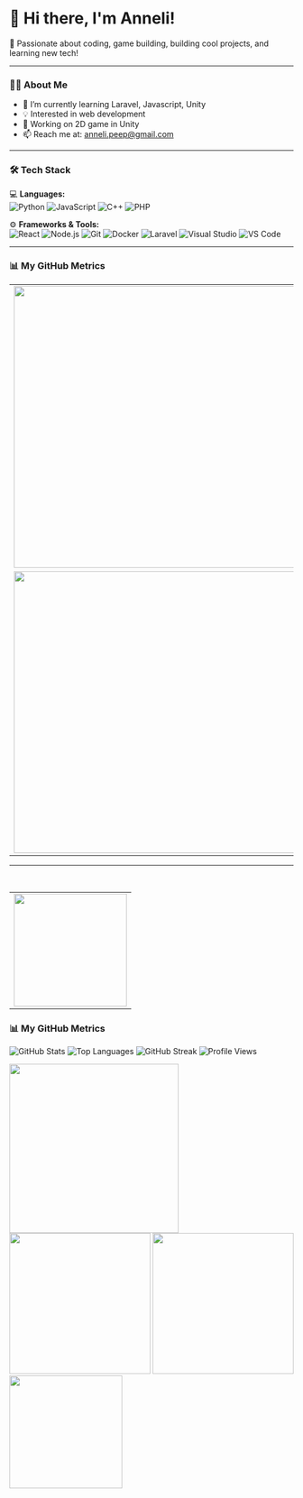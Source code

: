 # 👋 Hi there, I'm Anneli!

🚀 Passionate about coding, game building, building cool projects, and learning new tech!

---

### 🧑‍💻 About Me

- 🌱 I’m currently learning Laravel, Javascript, Unity
- 💡 Interested in web development
- 🔭 Working on 2D game in Unity
- 📫 Reach me at: anneli.peep@gmail.com

---

### 🛠️ Tech Stack

💻 **Languages:**  
![Python](https://img.shields.io/badge/Python-3572A5?logo=python&logoColor=white)
![JavaScript](https://img.shields.io/badge/JavaScript-F7DF1E?logo=javascript&logoColor=black)
![C++](https://img.shields.io/badge/C++-00599C?logo=c%2B%2B&logoColor=white)
![PHP](https://img.shields.io/badge/PHP-4F5D95?logo=php&logoColor=white)

⚙️ **Frameworks & Tools:**  
![React](https://img.shields.io/badge/React-61DAFB?logo=react&logoColor=white)
![Node.js](https://img.shields.io/badge/Node.js-339933?logo=node.js&logoColor=white)
![Git](https://img.shields.io/badge/Git-F05032?logo=git&logoColor=white)
![Docker](https://img.shields.io/badge/Docker-2496ED?logo=docker&logoColor=white)
![Laravel](https://img.shields.io/badge/Laravel-FF2D20?logo=laravel&logoColor=white)
![Visual Studio](https://img.shields.io/badge/Visual%20Studio-5C2D91?logo=microsoft-visual-studio&logoColor=white)
![VS Code](https://img.shields.io/badge/VS%20Code-007ACC?logo=visual-studio-code&logoColor=white)




---

### 📊 My GitHub Metrics

<table>
<tr>
<td><img src="https://github-readme-stats.vercel.app/api?username=anneli4&show_icons=true&theme=radical" width="500"></td>
<td><img src="https://github-readme-stats.vercel.app/api/top-langs/?username=anneli4&layout=compact&theme=radical" width="380"></td>
</tr>
<tr>
<td><img src="https://github-readme-streak-stats.herokuapp.com/?user=anneli4&theme=dark" width="500"></td>

</tr>
</table>

---

<br>
<table>
<tr>
<td><img src="https://komarev.com/ghpvc/?username=anneli4&color=%23ff79c6&label=Profile%20Views&style=for-the-badge" width="200"></td>
</tr>
</table>


### 📊 My GitHub Metrics

![GitHub Stats](https://github-readme-stats.vercel.app/api?username=anneli4&show_icons=true&theme=radical)
![Top Languages](https://github-readme-stats.vercel.app/api/top-langs/?username=anneli4&layout=compact&theme=radical)
![GitHub Streak](https://github-readme-streak-stats.herokuapp.com/?user=anneli4&theme=dark)
![Profile Views](https://komarev.com/ghpvc/?username=anneli4&label=👀%20Profile%20Views&style=for-the-badge&color=%23ff79c6)

<div>
  <img src="https://github-readme-stats.vercel.app/api?username=anneli4&show_icons=true&theme=radical" width="300">
  <img src="https://github-readme-stats.vercel.app/api/top-langs/?username=anneli4&layout=compact&theme=radical" width="250">
  <img src="https://github-readme-streak-stats.herokuapp.com/?user=anneli4&theme=dark" width="250">
  <img src="https://komarev.com/ghpvc/?username=anneli4&label=👀%20Profile%20Views&style=for-the-badge&color=%23ff79c6" width="200">
</div>

